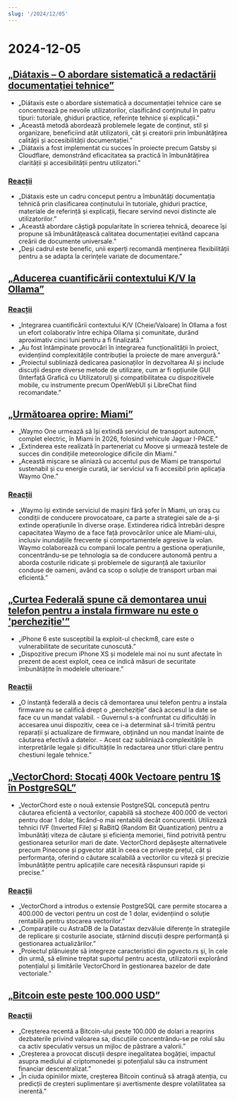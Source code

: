 ```yaml
---
slug: '/2024/12/05'
---
```


# 2024-12-05

## [„Diátaxis – O abordare sistematică a redactării documentației tehnice”](https://diataxis.fr/)

- „Diátaxis este o abordare sistematică a documentației tehnice care se concentrează pe nevoile utilizatorilor, clasificând conținutul în patru tipuri: tutoriale, ghiduri practice, referințe tehnice și explicații.”
- „Această metodă abordează problemele legate de conținut, stil și organizare, beneficiind atât utilizatorii, cât și creatorii prin îmbunătățirea calității și accesibilității documentației.”
- „Diátaxis a fost implementat cu succes în proiecte precum Gatsby și Cloudflare, demonstrând eficacitatea sa practică în îmbunătățirea clarității și accesibilității pentru utilizatori.”

### [Reacții](https://news.ycombinator.com/item?id=42325011)

- „Diátaxis este un cadru conceput pentru a îmbunătăți documentația tehnică prin clasificarea conținutului în tutoriale, ghiduri practice, materiale de referință și explicații, fiecare servind nevoi distincte ale utilizatorilor.”
- „Această abordare câștigă popularitate în scrierea tehnică, deoarece își propune să îmbunătățească calitatea documentației evitând capcana creării de documente universale.”
- „Deși cadrul este benefic, unii experți recomandă menținerea flexibilității pentru a se adapta la cerințele variate de documentare.”

## [„Aducerea cuantificării contextului K/V la Ollama”](https://smcleod.net/2024/12/bringing-k/v-context-quantisation-to-ollama/)

### [Reacții](https://news.ycombinator.com/item?id=42323953)

- „Integrarea cuantificării contextului K/V (Cheie/Valoare) în Ollama a fost un efort colaborativ între echipa Ollama și comunitate, durând aproximativ cinci luni pentru a fi finalizată.”
- „Au fost întâmpinate provocări în integrarea funcționalității în proiect, evidențiind complexitățile contribuției la proiecte de mare anvergură.”
- „Proiectul subliniază dedicarea pasionaților în dezvoltarea AI și include discuții despre diverse metode de utilizare, cum ar fi opțiunile GUI (Interfață Grafică cu Utilizatorul) și compatibilitatea cu dispozitivele mobile, cu instrumente precum OpenWebUI și LibreChat fiind recomandate.”

## [„Următoarea oprire: Miami”](https://waymo.com/blog/2024/12/next-stop-miami/)

- „Waymo One urmează să își extindă serviciul de transport autonom, complet electric, în Miami în 2026, folosind vehicule Jaguar I-PACE.”
- „Extinderea este realizată în parteneriat cu Moove și urmează testele de succes din condițiile meteorologice dificile din Miami.”
- „Această mișcare se aliniază cu accentul pus de Miami pe transportul sustenabil și cu energie curată, iar serviciul va fi accesibil prin aplicația Waymo One.”

### [Reacții](https://news.ycombinator.com/item?id=42328971)

- „Waymo își extinde serviciul de mașini fără șofer în Miami, un oraș cu condiții de conducere provocatoare, ca parte a strategiei sale de a-și extinde operațiunile în diverse orașe. Extinderea ridică întrebări despre capacitatea Waymo de a face față provocărilor unice ale Miami-ului, inclusiv inundațiile frecvente și comportamentele agresive la volan. Waymo colaborează cu companii locale pentru a gestiona operațiunile, concentrându-se pe tehnologia sa de conducere autonomă pentru a aborda costurile ridicate și problemele de siguranță ale taxiurilor conduse de oameni, având ca scop o soluție de transport urban mai eficientă.”

## [„Curtea Federală spune că demontarea unui telefon pentru a instala firmware nu este o 'percheziție'”](https://www.techdirt.com/2024/12/04/federal-court-says-dismantling-a-phone-to-install-firmware-isnt-a-search-even-if-was-done-to-facilitate-a-search/)

- „iPhone 6 este susceptibil la exploit-ul checkm8, care este o vulnerabilitate de securitate cunoscută.”
- „Dispozitive precum iPhone XS și modelele mai noi nu sunt afectate în prezent de acest exploit, ceea ce indică măsuri de securitate îmbunătățite în modelele ulterioare.”

### [Reacții](https://news.ycombinator.com/item?id=42329005)

- „O instanță federală a decis că demontarea unui telefon pentru a instala firmware nu se califică drept o „percheziție” dacă accesul la date se face cu un mandat valabil. - Guvernul s-a confruntat cu dificultăți în accesarea unui dispozitiv, ceea ce i-a determinat să-l trimită pentru reparații și actualizare de firmware, obținând un nou mandat înainte de căutarea efectivă a datelor. - Acest caz subliniază complexitățile în interpretările legale și dificultățile în redactarea unor titluri clare pentru chestiuni legale tehnice.”

## [„VectorChord: Stocați 400k Vectoare pentru 1$ în PostgreSQL”](https://blog.pgvecto.rs/vectorchord-store-400k-vectors-for-1-in-postgresql)

- „VectorChord este o nouă extensie PostgreSQL concepută pentru căutarea eficientă a vectorilor, capabilă să stocheze 400.000 de vectori pentru doar 1 dolar, făcând-o mai rentabilă decât concurenții. Utilizează tehnici IVF (Inverted File) și RaBitQ (Random Bit Quantization) pentru a îmbunătăți viteza de căutare și eficiența memoriei, fiind potrivită pentru gestionarea seturilor mari de date. VectorChord depășește alternativele precum Pinecone și pgvector atât în ceea ce privește prețul, cât și performanța, oferind o căutare scalabilă a vectorilor cu viteză și precizie îmbunătățite pentru aplicațiile care necesită răspunsuri rapide și precise.”

### [Reacții](https://news.ycombinator.com/item?id=42324059)

- „VectorChord a introdus o extensie PostgreSQL care permite stocarea a 400.000 de vectori pentru un cost de 1 dolar, evidențiind o soluție rentabilă pentru stocarea vectorilor.”
- „Comparațiile cu AstraDB de la Datastax dezvăluie diferențe în strategiile de replicare și costurile asociate, stârnind discuții despre performanță și gestionarea actualizărilor.”
- „Proiectul plănuiește să integreze caracteristici din pgvecto.rs și, în cele din urmă, să elimine treptat suportul pentru acesta, utilizatorii explorând potențialul și limitările VectorChord în gestionarea bazelor de date vectoriale.”

## [„Bitcoin este peste 100.000 USD”](https://www.tradingview.com/symbols/BTCUSD/)

### [Reacții](https://news.ycombinator.com/item?id=42324263)

- „Creșterea recentă a Bitcoin-ului peste 100.000 de dolari a reaprins dezbaterile privind valoarea sa, discuțiile concentrându-se pe rolul său ca activ speculativ versus un mijloc de păstrare a valorii.”
- „Creșterea a provocat discuții despre inegalitatea bogăției, impactul asupra mediului al criptomonedei și potențialul său ca instrument financiar descentralizat.”
- „În ciuda opiniilor mixte, creșterea Bitcoin continuă să atragă atenția, cu predicții de creșteri suplimentare și avertismente despre volatilitatea sa inerentă.”

<head>
  <meta property="og:title" content="„Diátaxis – O abordare sistematică a redactării documentației tehnice”" />
  <meta property="og:type" content="website" />
  <meta property="og:image" content="https://og.cho.sh/api/og/?title=%E2%80%9EDi%C3%A1taxis%20%E2%80%93%20O%20abordare%20sistematic%C4%83%20a%20redact%C4%83rii%20documenta%C8%9Biei%20tehnice%E2%80%9D&subheading=joi%2C%205%20decembrie%202024%3A%20Rezumat%20Hacker%20News" />
</head>
